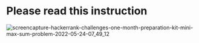 # Please read this instruction

![screencapture-hackerrank-challenges-one-month-preparation-kit-mini-max-sum-problem-2022-05-24-07_49_12](https://user-images.githubusercontent.com/58683035/169926779-674e9051-0766-4cea-9e2c-cc06a10575bf.png)
